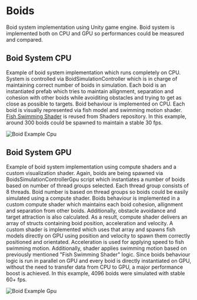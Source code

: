 # Boids
Boid system implementation using Unity game engine. Boid system is implemented both on CPU and GPU so performances could be measured and compared.

## Boid System CPU
Example of boid system implementation which runs completely on CPU. System is controlled via BoidSimulationController which is in charge of 
maintaining correct number of boids in simulation. Each boid is an instantiated prefab which tries to maintain allignment, separation and 
cohesion with other boids while avoiditing obstacles and trying to get as close as possible to targets. Boid behaviour is implemented on CPU.
Each boid is visually represented via fish model and swimming motion shader. 
[Fish Swimming Shader](https://github.com/Bansi33/UnityShaders/blob/master/Assets/FishSwimmingMotion/Shaders/FishWavingMotionShader.shader) is reused from Shaders repository.
In this example, around 300 boids could be spawned to maintain a stable 30 fps.

![Boid Example Cpu](VideoExamples/BoidsExampleCpu.gif)


## Boid System GPU
Example of boid system implementation using compute shaders and a custom visualization shader. Again, boids are being spawned via BoidsSimulationControllerGpu script which instantiates a number of boids
based on number of thread groups selected. Each thread group consists of 8 threads. Boid number is based on thread groups so boids could be easily simulated using a compute shader.
Boids behaviour is implemented in a custom compute shader which maintains each boid cohesion, allignment and separation from other boids. Additionally, obstacle avoidance 
and target attraction is also calculated. As a result, compute shader delivers an array of structs containing boid position, acceleration and velocity. A custom shader 
is implemented which uses that array and spawns fish models directly on GPU using position and velocity to spawn them correctly positioned and orientated. Acceleration is used
for applying speed to fish swimming motion. Additionally, shader applies swimming motion based on previously mentioned "Fish Swimming Shader" logic. 
Since boids behaviour logic is run in parallel on GPU and every boid is directly instantiated on GPU, without the need to transfer data from CPU to GPU, a major performance boost is achieved.
In this example, 4096 boids were simulated with stable 60+ fps.

![Boid Example Gpu](VideoExamples/BoidsExampleGpu.gif)
